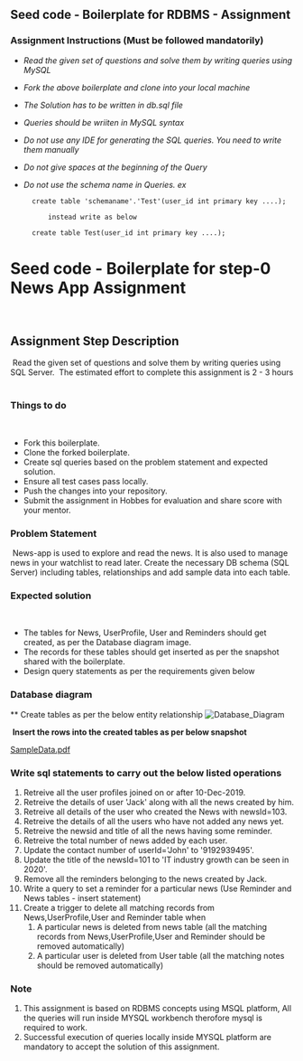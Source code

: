 ## Seed code - Boilerplate for RDBMS - Assignment

### Assignment Instructions (Must be followed mandatorily)

- *Read the given set of questions and solve them by writing queries using MySQL*
- *Fork the above boilerplate and clone into your local machine*
- *The Solution has to be written in db.sql file*
- *Queries should be wriiten in MySQL syntax*
- *Do not use any IDE for generating the SQL queries. You need to write them manually*
- *Do not give spaces at the beginning of the Query*
- *Do not use the schema name in Queries. ex*

        create table 'schemaname'.'Test'(user_id int primary key ....);
            
            instead write as below
        
        create table Test(user_id int primary key ....);


# Seed code - Boilerplate for step-0 News App Assignment
​
## Assignment Step Description
​
Read the given set of questions and solve them by writing queries using SQL Server.
​
The estimated effort to complete this assignment is 2 - 3 hours
​
### Things to do
​
- Fork this boilerplate.
- Clone the forked boilerplate.
- Create sql queries based on the problem statement and expected solution.
- Ensure all test cases pass locally.
- Push the changes into your repository.
- Submit the assignment in Hobbes for evaluation and share score with your mentor.
​
​
### Problem Statement
​
News-app is used to explore and read the news. It is also used to manage news in your watchlist to read later.
Create the necessary DB schema (SQL Server) including tables, relationships and add sample data into each table.
​
### Expected solution
​
- The tables for News, UserProfile, User and Reminders should get created, as per the Database diagram image. 
- The records for these tables should get inserted as per the snapshot shared with the boilerplate.
- Design query statements as per the requirements given below
​
### Database diagram
** Create tables as per the below entity relationship
![Database_Diagram](/uploads/f76c1e0bedcb237ff87501edfd30b41e/Database_Diagram.JPG)

​
**Insert the rows into the created tables as per below snapshot**

[SampleData.pdf](/uploads/be2424488bdd781550a3a60b04305f2f/SampleData.pdf)

### Write sql statements to carry out the below listed operations

1. Retreive all the user profiles joined on or after 10-Dec-2019.
2. Retreive the details of user 'Jack' along with all the news created by him.
3. Retreive all details of the user who created the News with newsId=103.
4. Retreive the details of all the users who have not added any news yet.
5. Retreive the newsid and title of all the news having some reminder.
6. Retreive the total number of news added by each user.
7. Update the contact number of userId='John' to '9192939495'.
8. Update the title of the newsId=101 to 'IT industry growth can be seen in 2020'.
9. Remove all the reminders belonging to the news created by Jack.
10. Write a query to set a reminder for a particular news (Use Reminder and News tables - insert statement)
11. Create a trigger to delete all matching records from News,UserProfile,User and Reminder table when 
	1. A particular news is deleted from news table (all the matching records from News,UserProfile,User        and Reminder should be removed automatically)
	2. A particular user is deleted from User table (all the matching notes should be removed automatically)
	
### Note

1. This assignment is based on RDBMS concepts using MSQL platform, All the queries will run inside MYSQL workbench therofore mysql is required to work.
2. Successful execution of queries locally inside MYSQL platform are mandatory to accept the solution of this assignment.